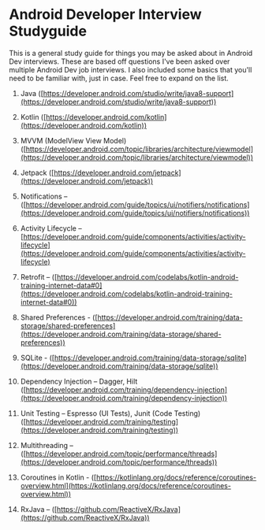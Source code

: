# Android Developer Interview Studyguide
This is a general study guide for things you may be asked about in Android Dev interviews. These are based off questions I've been asked over multiple 
Android Dev job interviews. I also included some basics that you'll need to be familiar with, just in case. Feel free to expand on the list.

1. Java ([https://developer.android.com/studio/write/java8-support](https://developer.android.com/studio/write/java8-support))

2. Kotlin ([https://developer.android.com/kotlin](https://developer.android.com/kotlin))

3. MVVM (ModelView View Model) ([https://developer.android.com/topic/libraries/architecture/viewmodel](https://developer.android.com/topic/libraries/architecture/viewmodel))

4. Jetpack ([https://developer.android.com/jetpack](https://developer.android.com/jetpack))

5. Notifications – ([https://developer.android.com/guide/topics/ui/notifiers/notifications](https://developer.android.com/guide/topics/ui/notifiers/notifications))

6. Activity Lifecycle – [https://developer.android.com/guide/components/activities/activity-lifecycle](https://developer.android.com/guide/components/activities/activity-lifecycle)

7. Retrofit – ([https://developer.android.com/codelabs/kotlin-android-training-internet-data#0](https://developer.android.com/codelabs/kotlin-android-training-internet-data#0))

8. Shared Preferences - ([https://developer.android.com/training/data-storage/shared-preferences](https://developer.android.com/training/data-storage/shared-preferences))

9. SQLite - ([https://developer.android.com/training/data-storage/sqlite](https://developer.android.com/training/data-storage/sqlite))

10. Dependency Injection – Dagger, Hilt ([https://developer.android.com/training/dependency-injection](https://developer.android.com/training/dependency-injection))

11. Unit Testing – Espresso (UI Tests), Junit (Code Testing) ([https://developer.android.com/training/testing](https://developer.android.com/training/testing))

12. Multithreading – ([https://developer.android.com/topic/performance/threads](https://developer.android.com/topic/performance/threads))

13. Coroutines in Kotlin - ([https://kotlinlang.org/docs/reference/coroutines-overview.html](https://kotlinlang.org/docs/reference/coroutines-overview.html))

14. RxJava – ([https://github.com/ReactiveX/RxJava](https://github.com/ReactiveX/RxJava))
